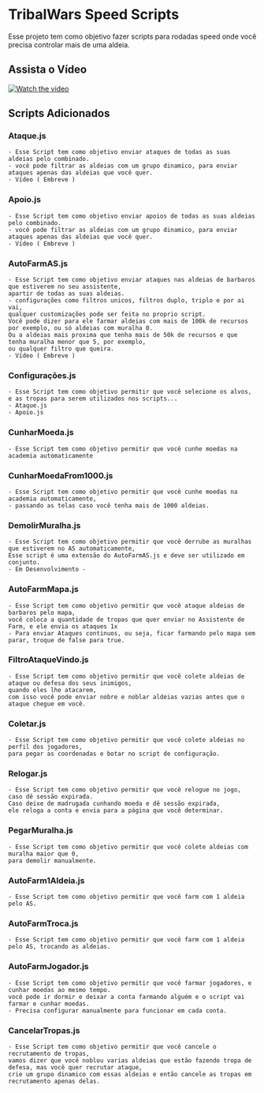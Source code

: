 # TribalWars Speed Scripts

Esse projeto tem como objetivo fazer scripts para rodadas speed onde você precisa controlar mais de uma aldeia.

## Assista o Vídeo 
[![Watch the video](https://github.com/Thiiaguinho/TribalWars-Speed-Scripts/blob/master/E3MLY5hmSOmXUSB6ZL4xMg.png?raw=true)](https://youtu.be/mbGkDrAe7uM)

## Scripts Adicionados 

### Ataque.js

```
- Esse Script tem como objetivo enviar ataques de todas as suas aldeias pelo combinado.
- você pode filtrar as aldeias com um grupo dinamico, para enviar ataques apenas das aldeias que você quer.
- Vídeo ( Embreve )
```

### Apoio.js

```
- Esse Script tem como objetivo enviar apoios de todas as suas aldeias pelo combinado.
- você pode filtrar as aldeias com um grupo dinamico, para enviar ataques apenas das aldeias que você quer.
- Vídeo ( Embreve )
```

### AutoFarmAS.js

```
- Esse Script tem como objetivo enviar ataques nas aldeias de barbaros que estiverem no seu assistente,
apartir de todas as suas aldeias.
- configurações como filtros unicos, filtros duplo, triplo e por ai vai,
qualquer customizações pode ser feita no proprio script.
Você pode dizer para ele farmar aldeias com mais de 100k de recursos por exemplo, ou só aldeias com muralha 0.
Ou a aldeias mais proxima que tenha mais de 50k de recursos e que tenha muralha menor que 5, por exemplo,
ou qualquer filtro que queira.
- Vídeo ( Embreve )
```

### Configurações.js

```
- Esse Script tem como objetivo permitir que você selecione os alvos,
e as tropas para serem utilizados nos scripts...
- Ataque.js
- Apoio.js
```

### CunharMoeda.js

```
- Esse Script tem como objetivo permitir que você cunhe moedas na academia automaticamente
```

### CunharMoedaFrom1000.js

```
- Esse Script tem como objetivo permitir que você cunhe moedas na academia automaticamente,
- passando as telas caso você tenha mais de 1000 aldeias.
```


### DemolirMuralha.js

```
- Esse Script tem como objetivo permitir que você derrube as muralhas que estiverem no AS automaticamente,
Esse script é uma extensão do AutoFarmAS.js e deve ser utilizado em conjunto.
- Em Desenvolvimento -
```

### AutoFarmMapa.js

```
- Esse Script tem como objetivo permitir que você ataque aldeias de barbaros pelo mapa,
você coloca a quantidade de tropas que quer enviar no Assistente de Farm, e ele envia os ataques 1x
- Para enviar Ataques continuos, ou seja, ficar farmando pelo mapa sem parar, troque de false para true.
```

### FiltroAtaqueVindo.js

```
- Esse Script tem como objetivo permitir que você colete aldeias de ataque ou defesa dos seus inimigos,
quando eles lhe atacarem,
com isso você pode enviar nobre e noblar aldeias vazias antes que o ataque chegue em você.
```

### Coletar.js

```
- Esse Script tem como objetivo permitir que você colete aldeias no perfil dos jogadores,
para pegar as coordenadas e botar no script de configuração.
```

### Relogar.js

```
- Esse Script tem como objetivo permitir que você relogue no jogo, caso dê sessão expirada.
Caso deixe de madrugada cunhando moeda e dê sessão expirada,
ele reloga a conta e envia para a página que você determinar.
```

### PegarMuralha.js

```
- Esse Script tem como objetivo permitir que você colete aldeias com muralha maior que 0,
para demolir manualmente.
```

### AutoFarm1Aldeia.js

```
- Esse Script tem como objetivo permitir que você farm com 1 aldeia pelo AS.
```

### AutoFarmTroca.js

```
- Esse Script tem como objetivo permitir que você farm com 1 aldeia pelo AS, trocando as aldeias.
```

### AutoFarmJogador.js

```
- Esse Script tem como objetivo permitir que você farmar jogadores, e cunhar moedas ao mesmo tempo.
você pode ir dormir e deixar a conta farmando alguém e o script vai farmar e cunhar moedas.
- Precisa configurar manualmente para funcionar em cada conta.
```

### CancelarTropas.js

```
- Esse Script tem como objetivo permitir que você cancele o recrutamento de tropas,
vamos dizer que você noblou varias aldeias que estão fazendo tropa de defesa, mas você quer recrutar ataque,
crie um grupo dinamico com essas aldeias e então cancele as tropas em recrutamento apenas delas.
```
